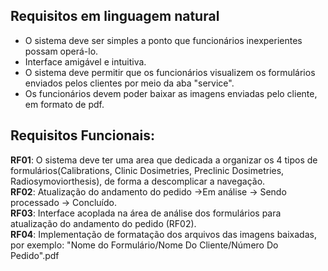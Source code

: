 ## Requisitos em linguagem natural
- O sistema deve ser simples a ponto que funcionários inexperientes possam operá-lo.
- Interface amigável e intuitiva.
- O sistema deve permitir que os funcionários visualizem os formulários enviados pelos clientes por meio da aba "service".
- Os funcionários devem poder baixar as imagens enviadas pelo cliente, em formato de pdf.
## Requisitos Funcionais:
**RF01**: O sistema deve ter uma area que dedicada a organizar os 4 tipos de formulários(Calibrations, Clinic Dosimetries, Preclinic Dosimetries, Radiosymoviorthesis), de forma a descomplicar a navegação. <br>
**RF02**: Atualização do andamento do pedido ->Em análise -> Sendo processado -> Concluído. <br>
**RF03**: Interface acoplada na área de análise dos formulários para atualização do andamento do pedido (RF02). <br>
**RF04**: Implementação de formatação dos arquivos das imagens baixadas, por exemplo: "Nome do Formulário/Nome Do Cliente/Número Do Pedido".pdf
